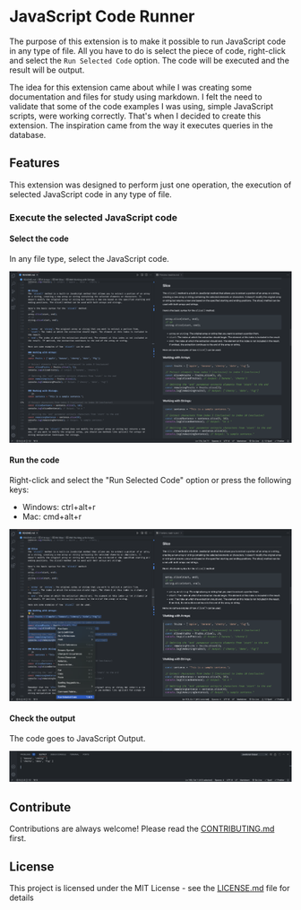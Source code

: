 # JavaScript Code Runner

The purpose of this extension is to make it possible to run JavaScript code in any type of file. All you have to do is select the piece of code, right-click and select the `Run Selected Code` option. The code will be executed and the result will be output.

The idea for this extension came about while I was creating some documentation and files for study using markdown. I felt the need to validate that some of the code examples I was using, simple JavaScript scripts, were working correctly. That's when I decided to create this extension. The inspiration came from the way it executes queries in the database. 

## Features

This extension was designed to perform just one operation, the execution of selected JavaScript code in any type of file.

### Execute the selected JavaScript code

#### Select the code

In any file type, select the JavaScript code.

![Select the code](images/1.png)

#### Run the code

Right-click and select the "Run Selected Code" option or press the following keys:

- Windows: ctrl+alt+r
- Mac: cmd+alt+r

![Run the code](images/2.png)

#### Check the output

The code goes to JavaScript Output.

![Check output](images/3.png)

## Contribute

Contributions are always welcome!
Please read the [CONTRIBUTING.md](CONTRIBUTING.md) first.

## License

This project is licensed under the MIT License - see the [LICENSE.md](LICENSE.md) file for details


